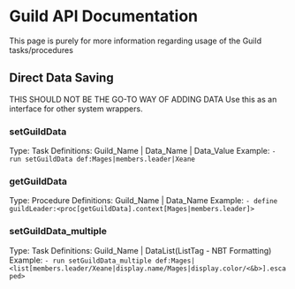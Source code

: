# Guild API Documentation
This page is purely for more information regarding usage of the Guild tasks/procedures

## Direct Data Saving
THIS SHOULD NOT BE THE GO-TO WAY OF ADDING DATA
Use this as an interface for other system wrappers.

### setGuildData
Type: Task
Definitions: Guild_Name | Data_Name | Data_Value
Example: `- run setGuildData def:Mages|members.leader|Xeane`

### getGuildData
Type: Procedure
Definitions: Guild_Name | Data_Name
Example: `- define guildLeader:<proc[getGuildData].context[Mages|members.leader]>`

### setGuildData_multiple
Type: Task
Definitions: Guild_Name | DataList(ListTag - NBT Formatting)
Example: `- run setGuildData_multiple def:Mages|<list[members.leader/Xeane|display.name/Mages|display.color/<&b>].escaped>`

## 